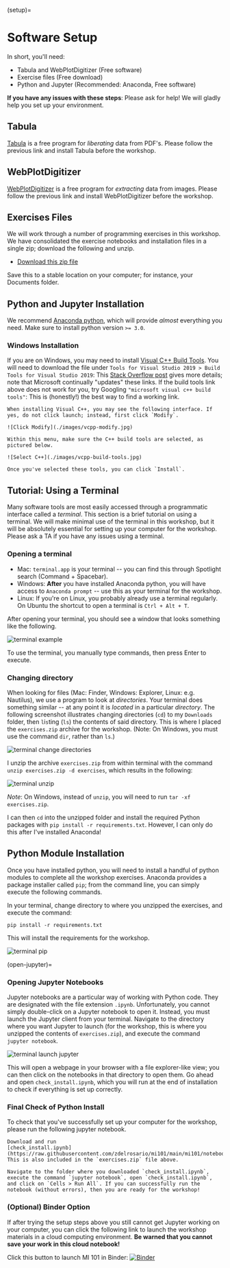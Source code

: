 (setup)=
# Software Setup

In short, you'll need:

- Tabula and WebPlotDigitizer (Free software)
- Exercise files (Free download)
- Python and Jupyter (Recommended: Anaconda, Free software)

**If you have any issues with these steps**: Please ask for help! We will gladly
help you set up your environment.

## Tabula
<!-- ------------------------- -->

[Tabula](https://tabula.technology) is a free program for *liberating* data from
PDF's. Please follow the previous link and install Tabula before the workshop.

## WebPlotDigitizer
<!-- ------------------------- -->

[WebPlotDigitizer](https://automeris.io/WebPlotDigitizer/) is a free program for
*extracting* data from images. Please follow the previous link and install
WebPlotDigitizer before the workshop.

## Exercises Files
<!-- ------------------------- -->

We will work through a number of programming exercises in this workshop. We have
consolidated the exercise notebooks and installation files in a single zip;
download the following and unzip.

- [Download this zip file](https://github.com/zdelrosario/mi101/raw/main/exercises.zip)

Save this to a stable location on your computer; for instance, your Documents folder.

## Python and Jupyter Installation
<!-- ------------------------- -->

We recommend [Anaconda
python](https://www.anaconda.com/distribution/#download-section), which will
provide *almost* everything you need. Make sure to install python version `>=
3.0`.

### Windows Installation
<!-- ------------------------- -->

If you are on Windows, you may need to install [Visual C++ Build
Tools](https://visualstudio.microsoft.com/downloads/#build-tools-for-visual-studio-2019).
You will need to download the file under `Tools for Visual Studio 2019 > Build
Tools for Visual Studio 2019`: This [Stack Overflow
post](https://stackoverflow.com/questions/40504552/how-to-install-visual-c-build-tools)
gives more details; note that Microsoft continually "updates" these links. If
the build tools link above does not work for you, try Googling `"microsoft
visual c++ build tools"`: This is (honestly!) the best way to find a working
link.

```{admonition} Make sure to select the build tools
When installing Visual C++, you may see the following interface. If yes, do not click launch; instead, first click `Modify`.

![Click Modify](./images/vcpp-modify.jpg)

Within this menu, make sure the C++ build tools are selected, as pictured below.

![Select C++](./images/vcpp-build-tools.jpg)

Once you've selected these tools, you can click `Install`.
```

## Tutorial: Using a Terminal
<!-- -------------------------------------------------- -->

Many software tools are most easily accessed through a programmatic interface
called a *terminal*. This section is a brief tutorial on using a terminal. We
will make minimal use of the terminal in this workshop, but it will be
absolutely essential for setting up your computer for the workshop. Please ask a
TA if you have any issues using a terminal.

### Opening a terminal

- Mac: `terminal.app` is your terminal -- you can find this through Spotlight
  search (Command + Spacebar).
- Windows: **After** you have installed Anaconda python, you will have access to
  `Anaconda prompt` -- use this as your terminal for the workshop.
- Linux: If you're on Linux, you probably already use a terminal regularly. On
  Ubuntu the shortcut to open a terminal is `Ctrl + Alt + T`.

After opening your terminal, you should see a window that looks something like
the following.

![terminal example](./images/terminal_example.png)

To use the terminal, you manually type commands, then press Enter to execute.

### Changing directory

When looking for files (Mac: Finder, Windows: Explorer, Linux: e.g. Nautilus),
we use a program to look at *directories*. Your terminal does something similar
-- at any point it is *located* in a particular *directory*. The following
screenshot illustrates `c`hanging `d`irectories (`cd`) to my `Downloads` folder,
then `l`i`s`ting (`ls`) the contents of said directory. This is where I placed
the `exercises.zip` archive for the workshop. (Note: On Windows, you must use
the command `dir`, rather than `ls`.)

![terminal change directories](./images/terminal_cd.png)

I unzip the archive `exercises.zip` from within terminal with the command `unzip
exercises.zip -d exercises`, which results in the following:

![terminal unzip](./images/terminal_unzip.png)

*Note*: On Windows, instead of `unzip`, you will need to run `tar -xf
exercises.zip`.

I can then `cd` into the unzipped folder and install the required Python
packages with `pip install -r requirements.txt`. However, I can only do this
after I've installed Anaconda!

## Python Module Installation
<!-- ------------------------- -->

Once you have installed python, you will need to install a handful of python
modules to complete all the workshop exercises. Anaconda provides a package
installer called `pip`; from the command line, you can simply execute the
following commands.

In your terminal, change directory to where you unzipped the exercises,
and execute the command:

```
pip install -r requirements.txt
```

This will install the requirements for the workshop.

![terminal pip](./images/terminal_pip.png)

(open-jupyter)=
### Opening Jupyter Notebooks
<!-- ------------------------- -->

Jupyter notebooks are a particular way of working with Python code. They are
designated with the file extension `.ipynb`. Unfortunately, you cannot simply
double-click on a Jupyter notebook to open it. Instead, you must launch the
Jupyter client from your terminal. Navigate to the directory where you want
Jupyter to launch (for the workshop, this is where you unzipped the contents of
`exercises.zip`), and execute the command `jupyter notebook`.

![terminal launch jupyter](./images/terminal_jupyter.png)

This will open a webpage in your browser with a file explorer-like view; you can
then click on the notebooks in that directory to open them. Go ahead and open
`check_install.ipynb`, which you will run at the end of installation to check if
everything is set up correctly.

### Final Check of Python Install
<!-- -------------------------------------------------- -->

To check that you've successfully set up your computer for the workshop, please
run the following jupyter notebook.

```{admonition} Test your installation
Download and run
[check_install.ipynb](https://raw.githubusercontent.com/zdelrosario/mi101/main/mi101/notebooks/check_install.ipynb).
This is also included in the `exercises.zip` file above.

Navigate to the folder where you downloaded `check_install.ipynb`,
execute the command `jupyter notebook`, open `check_install.ipynb`,
and click on `Cells > Run All`. If you can successfully run the
notebook (without errors), then you are ready for the workshop!
```

### (Optional) Binder Option
<!-- ------------------------- -->

If after trying the setup steps above you still cannot get Jupyter working on your computer, you can click the following link to launch the workshop materials in a cloud computing environment. **Be warned that you cannot save your work in this cloud notebook!**

Click this button to launch MI 101 in Binder: [![Binder](https://mybinder.org/badge_logo.svg)](https://mybinder.org/v2/gh/zdelrosario/mi101/build)
